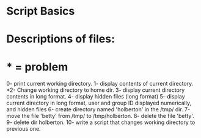 # Script Basics

# Descriptions of files:
# * = problem

0- print current working directory.
1- display contents of current directory.
*2- Change working directory to home dir.
3- display current directory contents in long format.
4- display hidden files (long format)
5- display current directory in long format, user and group ID displayed numerically, and hidden files
6- create directory named 'holberton' in the /tmp/ dir.
7- move the file 'betty' from /tmp/ to /tmp/holberton. 
8- delete the file 'betty'.
9- delete dir holberton.
10- write a script that changes working directory to previous one. 
